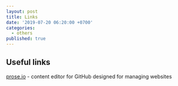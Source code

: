 ```yaml
---
layout: post
title: Links
date: '2019-07-20 06:20:00 +0700'
categories:
  - others
published: true
---
```


## Useful links

[prose.io](https://prose.io/) - content editor for GitHub designed for managing websites



